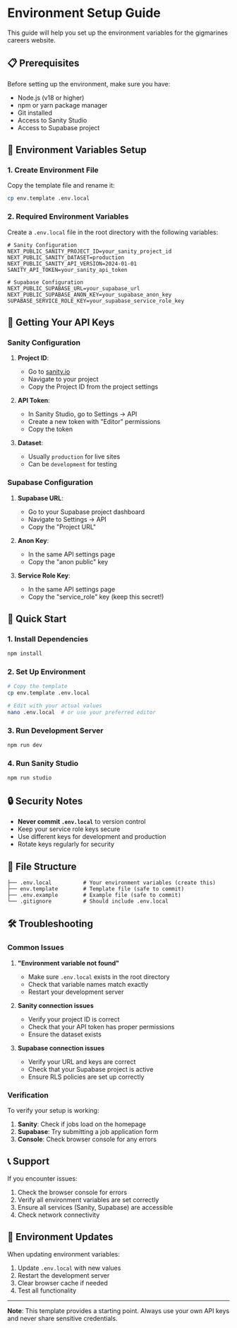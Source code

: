 # Environment Setup Guide

This guide will help you set up the environment variables for the gigmarines careers website.

## 📋 Prerequisites

Before setting up the environment, make sure you have:
- Node.js (v18 or higher)
- npm or yarn package manager
- Git installed
- Access to Sanity Studio
- Access to Supabase project

## 🔧 Environment Variables Setup

### 1. Create Environment File

Copy the template file and rename it:

```bash
cp env.template .env.local
```

### 2. Required Environment Variables

Create a `.env.local` file in the root directory with the following variables:

```env
# Sanity Configuration
NEXT_PUBLIC_SANITY_PROJECT_ID=your_sanity_project_id
NEXT_PUBLIC_SANITY_DATASET=production
NEXT_PUBLIC_SANITY_API_VERSION=2024-01-01
SANITY_API_TOKEN=your_sanity_api_token

# Supabase Configuration
NEXT_PUBLIC_SUPABASE_URL=your_supabase_url
NEXT_PUBLIC_SUPABASE_ANON_KEY=your_supabase_anon_key
SUPABASE_SERVICE_ROLE_KEY=your_supabase_service_role_key
```

## 🎯 Getting Your API Keys

### Sanity Configuration

1. **Project ID**: 
   - Go to [sanity.io](https://sanity.io)
   - Navigate to your project
   - Copy the Project ID from the project settings

2. **API Token**:
   - In Sanity Studio, go to Settings → API
   - Create a new token with "Editor" permissions
   - Copy the token

3. **Dataset**:
   - Usually `production` for live sites
   - Can be `development` for testing

### Supabase Configuration

1. **Supabase URL**:
   - Go to your Supabase project dashboard
   - Navigate to Settings → API
   - Copy the "Project URL"

2. **Anon Key**:
   - In the same API settings page
   - Copy the "anon public" key

3. **Service Role Key**:
   - In the same API settings page
   - Copy the "service_role" key (keep this secret!)

## 🚀 Quick Start

### 1. Install Dependencies

```bash
npm install
```

### 2. Set Up Environment

```bash
# Copy the template
cp env.template .env.local

# Edit with your actual values
nano .env.local  # or use your preferred editor
```

### 3. Run Development Server

```bash
npm run dev
```

### 4. Run Sanity Studio

```bash
npm run studio
```

## 🔒 Security Notes

- **Never commit `.env.local`** to version control
- Keep your service role keys secure
- Use different keys for development and production
- Rotate keys regularly for security

## 📁 File Structure

```
├── .env.local          # Your environment variables (create this)
├── env.template        # Template file (safe to commit)
├── .env.example        # Example file (safe to commit)
└── .gitignore          # Should include .env.local
```

## 🛠️ Troubleshooting

### Common Issues

1. **"Environment variable not found"**
   - Make sure `.env.local` exists in the root directory
   - Check that variable names match exactly
   - Restart your development server

2. **Sanity connection issues**
   - Verify your project ID is correct
   - Check that your API token has proper permissions
   - Ensure the dataset exists

3. **Supabase connection issues**
   - Verify your URL and keys are correct
   - Check that your Supabase project is active
   - Ensure RLS policies are set up correctly

### Verification

To verify your setup is working:

1. **Sanity**: Check if jobs load on the homepage
2. **Supabase**: Try submitting a job application form
3. **Console**: Check browser console for any errors

## 📞 Support

If you encounter issues:

1. Check the browser console for errors
2. Verify all environment variables are set correctly
3. Ensure all services (Sanity, Supabase) are accessible
4. Check network connectivity

## 🔄 Environment Updates

When updating environment variables:

1. Update `.env.local` with new values
2. Restart the development server
3. Clear browser cache if needed
4. Test all functionality

---

**Note**: This template provides a starting point. Always use your own API keys and never share sensitive credentials.

